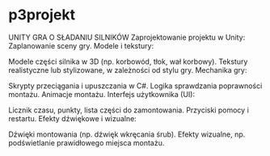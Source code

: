 # p3projekt
 UNITY GRA O SŁADANIU SILNIKÓW
Zaprojektowanie projektu w Unity:
Zaplanowanie sceny gry.
Modele i tekstury:

Modele części silnika w 3D (np. korbowód, tłok, wał korbowy).
Tekstury realistyczne lub stylizowane, w zależności od stylu gry.
Mechanika gry:

Skrypty przeciągania i upuszczania w C#.
Logika sprawdzania poprawności montażu.
Animacje montażu.
Interfejs użytkownika (UI):

Licznik czasu, punkty, lista części do zamontowania.
Przyciski pomocy i restartu.
Efekty dźwiękowe i wizualne:

Dźwięki montowania (np. dźwięk wkręcania śrub).
Efekty wizualne, np. podświetlanie prawidłowego miejsca montażu.
